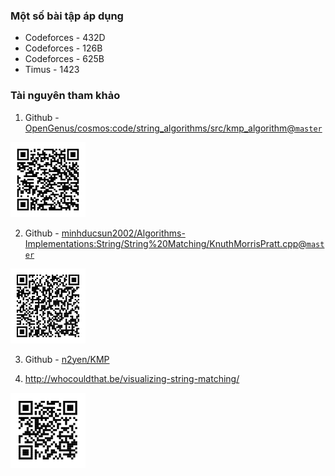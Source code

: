 ### Một số bài tập áp dụng

- Codeforces - 432D
- Codeforces - 126B
- Codeforces - 625B
- Timus - 1423

### Tài nguyên tham khảo

1. Github - [OpenGenus/cosmos:code/string_algorithms/src/kmp_algorithm@`master`](https://github.com/OpenGenus/cosmos/tree/master/code/string_algorithms/src/kmp_algorithm)

<img src="./img/kmp-ref-0.svg" width=120px>

2. Github - [minhducsun2002/Algorithms-Implementations:String/String%20Matching/KnuthMorrisPratt.cpp@`master`](https://github.com/minhducsun2002/Algorithms-Implementations/blob/master/String/String%20Matching/KnuthMorrisPratt.cpp)

<img src="./img/kmp-ref-1.svg" width=120px>

3. Github - [n2yen/KMP](https://github.com/n2yen/KMP)

<!-- <img src="./img/kmp-ref-2.svg" width=120px> -->

4. http://whocouldthat.be/visualizing-string-matching/

<img src="./img/kmp-ref-3.svg" width=120px>
